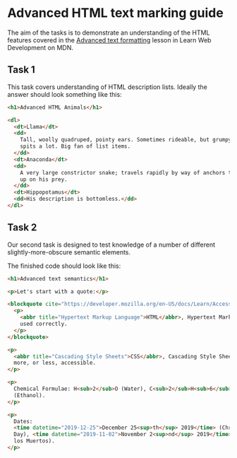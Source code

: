 # Advanced HTML text marking guide

The aim of the tasks is to demonstrate an understanding of the HTML features covered in the [Advanced text formatting](https://developer.mozilla.org/en-US/docs/Learn/HTML/Introduction_to_HTML/Advanced_text_formatting) lesson in Learn Web Development on MDN.

## Task 1

This task covers understanding of HTML description lists. Ideally the answer should look something like this:

```html
<h1>Advanced HTML Animals</h1>

<dl>
  <dt>Llama</dt>
  <dd>
    Tall, woolly quadruped, pointy ears. Sometimes rideable, but grumpy and
    spits a lot. Big fan of list items.
  </dd>
  <dt>Anaconda</dt>
  <dd>
    A very large constrictor snake; travels rapidly by way of anchors to sneak
    up on his prey.
  </dd>
  <dt>Hippopotamus</dt>
  <dd>His description is bottomless.</dd>
</dl>
```

## Task 2

Our second task is designed to test knowledge of a number of different slightly-more-obscure semantic elements.

The finished code should look like this:

```html
<h1>Advanced text semantics</h1>

<p>Let's start with a quote:</p>

<blockquote cite="https://developer.mozilla.org/en-US/docs/Learn/Accessibility">
  <p>
    <abbr title="Hypertext Markup Language">HTML</abbr>, Hypertext Markup Language is by default accessible, if
    used correctly.
  </p>
</blockquote>

<p>
  <abbr title="Cascading Style Sheets">CSS</abbr>, Cascading Style Sheets, can also be used to make web pages
  more, or less, accessible.
</p>

<p>
  Chemical Formulae: H<sub>2</sub>O (Water), C<sub>2</sub>H<sub>6</sub>O
  (Ethanol).
</p>

<p>
  Dates:
  <time datetime="2019-12-25">December 25<sup>th</sup> 2019</time> (Christmas
  Day), <time datetime="2019-11-02">November 2<sup>nd</sup> 2019</time> (Día de
  los Muertos).
</p>
```
